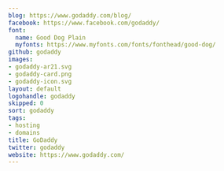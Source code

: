 ```yaml
---
blog: https://www.godaddy.com/blog/
facebook: https://www.facebook.com/godaddy/
font:
  name: Good Dog Plain
  myfonts: https://www.myfonts.com/fonts/fonthead/good-dog/
github: godaddy
images:
- godaddy-ar21.svg
- godaddy-card.png
- godaddy-icon.svg
layout: default
logohandle: godaddy
skipped: 0
sort: godaddy
tags:
- hosting
- domains
title: GoDaddy
twitter: godaddy
website: https://www.godaddy.com/
---
```

